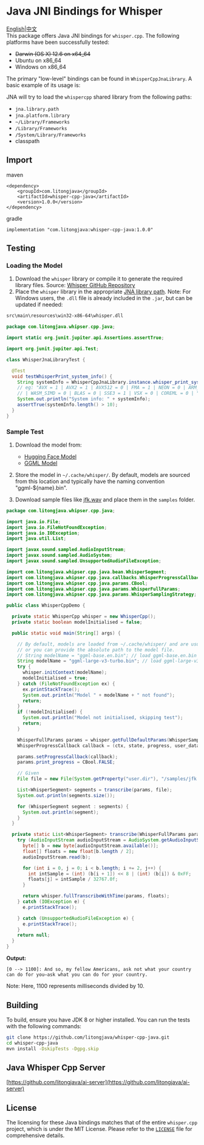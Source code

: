 # Java JNI Bindings for Whisper
[English](README.md)|[中文](readme_cn.md)  
This package offers Java JNI bindings for `whisper.cpp`. The following platforms have been successfully tested:

- ~~Darwin (OS X) 12.6 on x64_64~~
- Ubuntu on x86_64
- Windows on x86_64

The primary "low-level" bindings can be found in `WhisperCppJnaLibrary`. A basic example of its usage is:

JNA will try to load the `whispercpp` shared library from the following paths:

- `jna.library.path`
- `jna.platform.library`
- `~/Library/Frameworks`
- `/Library/Frameworks`
- `/System/Library/Frameworks`
- classpath

## Import
maven
```
<dependency>
    <groupId>com.litongjava</groupId>
    <artifactId>whisper-cpp-java</artifactId>
    <version>1.0.0</version>
</dependency>
```
gradle
```
implementation "com.litongjava:whisper-cpp-java:1.0.0"
```
## Testing

### Loading the Model

1. Download the `whisper` library or compile it to generate the required library files. Source: [Whisper GitHub Repository](https://github.com/ggerganov/whisper.cpp)
2. Place the `whisper` library in the appropriate [JNA library path](https://java-native-access.github.io/jna/4.2.1/com/sun/jna/NativeLibrary.html). Note: For Windows users, the `.dll` file is already included in the `.jar`, but can be updated if needed:

```bash
src\main\resources\win32-x86-64\whisper.dll
```

```java
package com.litongjava.whipser.cpp.java;

import static org.junit.jupiter.api.Assertions.assertTrue;

import org.junit.jupiter.api.Test;

class WhisperJnaLibraryTest {

  @Test
  void testWhisperPrint_system_info() {
    String systemInfo = WhisperCppJnaLibrary.instance.whisper_print_system_info();
    // eg: "AVX = 1 | AVX2 = 1 | AVX512 = 0 | FMA = 1 | NEON = 0 | ARM_FMA = 0 | F16C = 1 | FP16_VA = 0
    // | WASM_SIMD = 0 | BLAS = 0 | SSE3 = 1 | VSX = 0 | COREML = 0 | "
    System.out.println("System info: " + systemInfo);
    assertTrue(systemInfo.length() > 10);
  }
}
```

### Sample Test

1. Download the model from:
   - [Hugging Face Model](https://huggingface.co/ggerganov/whisper.cpp)
   - [GGML Model](https://ggml.ggerganov.com)
  
2. Store the model in `~/.cache/whisper/`. By default, models are sourced from this location and typically have the naming convention "ggml-${name}.bin".
3. Download sample files like [jfk.wav](https://github.com/ggerganov/whisper.cpp/blob/master/samples/jfk.wav) and place them in the `samples` folder.

```java
package com.litongjava.whipser.cpp.java;

import java.io.File;
import java.io.FileNotFoundException;
import java.io.IOException;
import java.util.List;

import javax.sound.sampled.AudioInputStream;
import javax.sound.sampled.AudioSystem;
import javax.sound.sampled.UnsupportedAudioFileException;

import com.litongjava.whipser.cpp.java.bean.WhisperSegment;
import com.litongjava.whipser.cpp.java.callbacks.WhisperProgressCallback;
import com.litongjava.whipser.cpp.java.params.CBool;
import com.litongjava.whipser.cpp.java.params.WhisperFullParams;
import com.litongjava.whipser.cpp.java.params.WhisperSamplingStrategy;

public class WhisperCppDemo {

  private static WhisperCpp whisper = new WhisperCpp();
  private static boolean modelInitialised = false;

  public static void main(String[] args) {

    // By default, models are loaded from ~/.cache/whisper/ and are usually named "ggml-${name}.bin"
    // or you can provide the absolute path to the model file.
    // String modelName = "ggml-base.en.bin"; // load ggml-base.en.bin
    String modelName = "ggml-large-v3-turbo.bin"; // load ggml-large-v3-turbo.bin
    try {
      whisper.initContext(modelName);
      modelInitialised = true;
    } catch (FileNotFoundException ex) {
      ex.printStackTrace();
      System.out.println("Model " + modelName + " not found");
      return;
    }
    if (!modelInitialised) {
      System.out.println("Model not initialised, skipping test");
      return;
    }

    WhisperFullParams params = whisper.getFullDefaultParams(WhisperSamplingStrategy.WHISPER_SAMPLING_BEAM_SEARCH);
    WhisperProgressCallback callback = (ctx, state, progress, user_data) -> System.out.println("progress: " + progress);

    params.setProgressCallback(callback);
    params.print_progress = CBool.FALSE;

    // Given
    File file = new File(System.getProperty("user.dir"), "/samples/jfk.wav");

    List<WhisperSegment> segments = transcribe(params, file);
    System.out.println(segments.size());

    for (WhisperSegment segment : segments) {
      System.out.println(segment);
    }
  }

  private static List<WhisperSegment> transcribe(WhisperFullParams params, File file) {
    try (AudioInputStream audioInputStream = AudioSystem.getAudioInputStream(file);) {
      byte[] b = new byte[audioInputStream.available()];
      float[] floats = new float[b.length / 2];
      audioInputStream.read(b);

      for (int i = 0, j = 0; i < b.length; i += 2, j++) {
        int intSample = (int) (b[i + 1]) << 8 | (int) (b[i]) & 0xFF;
        floats[j] = intSample / 32767.0f;
      }

      return whisper.fullTranscribeWithTime(params, floats);
    } catch (IOException e) {
      e.printStackTrace();

    } catch (UnsupportedAudioFileException e) {
      e.printStackTrace();
    }
    return null;
  }
}

```

**Output:**
```
[0 --> 1100]: And so, my fellow Americans, ask not what your country can do for you—ask what you can do for your country.
```
Note: Here, 1100 represents milliseconds divided by 10.

## Building

To build, ensure you have JDK 8 or higher installed. You can run the tests with the following commands:

```bash
git clone https://github.com/litongjava/whisper-cpp-java.git
cd whisper-cpp-java
mvn install -DskipTests -Dgpg.skip
```
## Java Whisper Cpp Server
[https://github.com/litongjava/ai-server](https://github.com/litongjava/ai-server)

## License

The licensing for these Java bindings matches that of the entire `whisper.cpp` project, which is under the MIT License. Please refer to the [`LICENSE`](https://github.com/ggerganov/whisper.cpp/blob/master/LICENSE) file for comprehensive details.